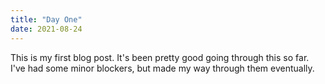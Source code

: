 ```yaml
---
title: "Day One"
date: 2021-08-24
---
```


This is my first blog post. It's been pretty good going through this so far. I've had some minor blockers, but made my way through them eventually.
